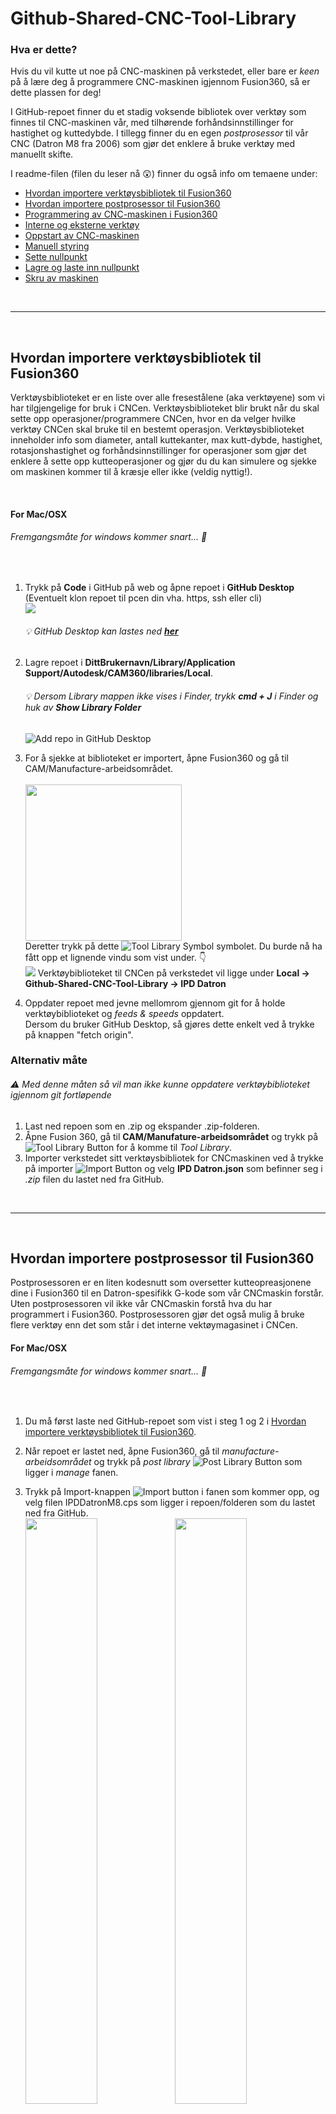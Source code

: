 # Github-Shared-CNC-Tool-Library

### Hva er dette?

Hvis du vil kutte ut noe på CNC-maskinen på verkstedet, eller bare er *keen* på å lære deg å programmere CNC-maskinen igjennom Fusion360, så er dette plassen for deg! 

I GitHub-repoet finner du et stadig voksende bibliotek over verktøy som finnes til CNC-maskinen vår, med tilhørende forhåndsinnstillinger for hastighet og kuttedybde. I tillegg finner du en egen *postprosessor* til vår CNC (Datron M8 fra 2006) som gjør det enklere å bruke verktøy med manuellt skifte.

I readme-filen (filen du leser nå :astonished:) finner du også info om temaene under:

- [Hvordan importere verktøysbibliotek til Fusion360](#Hvordan-importere-verktøysbibliotek-til-fusion360)
- [Hvordan importere postprosessor til Fusion360](#Hvordan-importere-postprosessor-til-Fusion360)
- [Programmering av CNC-maskinen i Fusion360](#Programmering-av-CNC-maskinen-i-Fusion360)
- [Interne og eksterne verktøy](#Eksterne-og-interne-verktøy)
- [Oppstart av CNC-maskinen](#Oppstart-av-CNC-maskinen)
- [Manuell styring](#Manuell-styring)
- [Sette nullpunkt](#Sette-nullpunkt)
- [Lagre og laste inn nullpunkt](#Lagre-og-laste-inn-nullpunkt)
- [Skru av maskinen](#Skru-av-maskinen)


<br>

---

<br>

## Hvordan importere verktøysbibliotek til Fusion360

Verktøysbiblioteket er en liste over alle fresestålene (aka verktøyene) som vi har tilgjengelige for bruk i CNCen. Verktøysbiblioteket blir brukt når du skal sette opp operasjoner/programmere CNCen, hvor en da velger hvilke verktøy CNCen skal bruke til en bestemt operasjon. Verktøysbiblioteket inneholder info som diameter, antall kuttekanter, max kutt-dybde, hastighet, rotasjonshastighet og forhåndsinnstillinger for operasjoner som gjør det enklere å sette opp kutteoperasjoner og gjør du du kan simulere og sjekke om maskinen kommer til å kræsje eller ikke (veldig nyttig!). 

<br>

#### For Mac/OSX
###### Fremgangsmåte for windows kommer snart... :grimacing: 

<br>

1. Trykk på **Code** i GitHub på web og åpne repoet i **GitHub Desktop** (Eventuelt klon repoet til pcen din vha. https, ssh eller cli)
   <br><img src=.Images/GitHubClone.gif>
   <br><h6>:bulb: GitHub Desktop kan lastes ned **[her](https://desktop.github.com/)**</h6>

2. Lagre repoet i **DittBrukernavn/Library/Application Support/Autodesk/CAM360/libraries/Local**.<br>
   ###### :bulb: Dersom Library mappen ikke vises i Finder, trykk **cmd + J** i Finder og huk av **Show Library Folder**
   ![Add repo in GitHub Desktop](.Images/GitHubDesktopAddRepo.png)


3. For å sjekke at biblioteket er importert, åpne Fusion360 og gå til CAM/Manufacture-arbeidsområdet.<br>
   <br><img src=".Images/ChangeToManufacture.gif" width="250">
   <br>Deretter trykk på dette ![Tool Library Symbol](.Images/ToolLibrarySymbol.png) symbolet. Du burde nå ha fått opp et lignende vindu som vist under. :point_down:
   <br><img src=".Images/ToolLibraryInFusion.png">
   Verktøybiblioteket til CNCen på verkstedet vil ligge under **Local -> Github-Shared-CNC-Tool-Library -> IPD Datron**

4. Oppdater repoet med jevne mellomrom gjennom git for å holde verktøybiblioteket og *feeds & speeds* oppdatert. 
   <br>Dersom du bruker GitHub Desktop, så gjøres dette enkelt ved å trykke på knappen "fetch origin".


### Alternativ måte
###### :warning: *Med denne måten så vil man ikke kunne oppdatere verktøybiblioteket igjennom git fortløpende*

1. Last ned repoen som en .zip og ekspander .zip-folderen.
2. Åpne Fusion 360, gå til **CAM/Manufature-arbeidsområdet** og trykk på ![Tool Library Button](.Images/ToolLibrarySymbol.png) for å komme til *Tool Library*. 
3. Importer verkstedet sitt verktøysbibliotek for CNCmaskinen ved å trykke på importer ![Import Button](.Images/ImportLibrarySymbol.png) og velg **IPD Datron.json** som befinner seg i *.zip* filen du lastet ned fra GitHub.

<br>

---

<br>


## Hvordan importere postprosessor til Fusion360

Postprosessoren er en liten kodesnutt som oversetter kutteopreasjonene dine i Fusion360 til en Datron-spesifikk G-kode som vår CNCmaskin forstår. Uten postprosessoren vil ikke vår CNCmaskin forstå hva du har programmert i Fusion360. Postprosessoren gjør det også mulig å bruke flere verktøy enn det som står i det interne vektøymagasinet i CNCen.

#### For Mac/OSX
###### Fremgangsmåte for windows kommer snart... :grimacing: 

<br>

1. Du må først laste ned GitHub-repoet som vist i steg 1 og 2 i [Hvordan importere verktøysbibliotek til Fusion360](#Hvordan-importere-verktøysbibliotek-til-Fusion360).

2. Når repoet er lastet ned, åpne Fusion360, gå til *manufacture-arbeidsområdet* og trykk på *post library* ![Post Library Button](.Images/PostLibraryButton.png) som ligger i *manage* fanen.

3. Trykk på Import-knappen ![Import button](.Images/Import.png) i fanen som kommer opp, og velg filen IPDDatronM8.cps som ligger i repoen/folderen som du lastet ned fra GitHub.
<br><img src=".Images/AddPostProcessor.png" width="49%"> <img src=".Images/AddPostProcessorSelected.png" width="49%">
<br><h6>:bulb: Dersom du har følgt fremgangsmåten som vist [her](#Hvordan-importere-verktøysbibliotek-til-Fusion360), så skal folderen ligge i **DittBrukernavn/Library/Application Support/Autodesk/CAM360/libraries/Local**</h6>

4. Ferdig! Postprosessoren for CNCen skal nå være tilgjengelig både i *Post Library* vinduet :point_down: og som en valgbar postprosessor når du trykker på *Post Process* ![Post Process button](.Images/PostProcess.png) når du skal eksportere et CNCprogram.
<br><img src=".Images/DatronM8Added.png">

<br>

---

<br>

## Programmering av CNC-maskinen i Fusion360

Okay, du har lastet ned og importert verktøysbiblioteket og postprosessoren til Fusion360, men hva nå? Hvordan går man fra en Fusion360fil til en fysisk modell? For å gå fra digital til fysisk modell så må du programmere inn hvordan modellen din ligger i CNCen, definere et nullpunkt, generere baner som sier hvordan CNCen skal kutte vekk materiale og eksportere oppsettet og banene til noe CNCen forstår (aka G-kode). Den generelle arbeidsflyten er:

1. [Lage *setup*](#Lage-setups)
2. [Legge til og generere kutteoperasjoner](#Legge-til-operasjoner)
3. [Simulere kutting](#Simulere-kutting)
4. [Eksportere koden til mcr-fil](#Eksportere-til-G-kode)


#### Lage *setups*

<img src=".Images/MakeSetup.gif">

<br>En *setup* forteller maskinen hvordan modellen din er plassert i CNCmaskinen. Dette innebærer bla. hva som er nullpunktet, hvor stor klump med materiale som du begynner med (aka *stock*) og hva som er X-, Y- og Z-aksen. Du kan lage flere setups for én modell, f.eks to setups med Z-akse vridd 180° for en tosidig maskinering.

Slik går du frem for å lage en *setup*:
1. I *manufacturearbeidsområdet, trykk på setupknappen ![Setup Button](.Images/SetupButton.png) som ligger under setupfanen i menyen. Du burde nå få opp noe som ligner på dette :point_down:
<br><img src=".Images/SetupAdded.png">
<br>Her ser du hva som er *stock* (i gult) og hva som er nullpunkt og X-, Y-, og Z-akse i setupen (Blå, grøn og rød pil).

2. Dersom du har flere modeller i filen, gå på *model* og velg den modellen du vil bruke som utgangspunkt for generering av kutteoperasjoner.

3. Velg hva som skal være nullpunkt og X-, Y-, og Z-akse i setupen. På vår CNC peker Z-aksen oppover, X-aksen går fra venstre mot høyre og Y-aksen går fra helt fremme i maskinen og innover bak i maskinen. Du må altså velge X-, Y-, og Z-akse på modellen din slik at Z peker opp og X og Y peker til siden og bak.
    - For å overstyre orienteringen på modellen som automatisk blir satt, trykk på *orientation* under *Work Coordinate System (WCS)* og velg *select z axis/plane & x axis*. Velg deretter hva som skal være referansene for Z-aksen og X-aksen. Dersom aksene peker feil vei, huk av *flip axis* på den aksen som det gjelder.
    - For å velge hva som skal være nullpunkt i modellen din, trykk på *origin* og velg hva slags type nullpunkt du vil ha. Her kan du velge mellom *model origin*, *selected point*, *model box point* og *stock box point*. Som oftest så er det enklest og best å bruke *stock box point*. Deretter velger du hvor på *stocken* nullpunktet ditt skal være. Her er det som oftest enklest og best å velge det nederste venstre hjørnet som ligger på toppen av *stocken* din.
    -  Trykk på *stock-fanen*![Stock Tab](.Images/StockTab.png) for å definere hvor stor *stock* du skal ha. Her er det igjen ganske mange forskjellige alternativer, men det funker ofte greit å bare velge *relative size box* og sette på et par millimeter *offset* på toppen og sidene av *stocken*.
    <br>En setup vil som oftest se sånn ut :point_down:
    <br><br>![Setup Finished](.Images/SetupCorrect.png)<br>
4. Trykk på ok.

<br>

#### Legge til operasjoner

<img src=".Images/AddCuttingOperation.gif">

<br>Nå som en setup er laget så kan du begynne å lage og generere kutteoperasjoner! En kutteoperasjon er en generert "sti" som CNCmaskinen følger med en fres for å kutte vekk materiale som ikke er modellen din, slik at du ender opp med at kun modellen din står igjen. Den finnes mange forskjellige strategier for hvordan en kutteoperasjon skal oppføre seg, og det er normalt at man må lage flere kutteoperasjoner med forskjellige fresestørrelser og strategier for å lage et program som funker bra. 

Det å generere kutteoperasjoner er et veldig stort felt innen CNCmaskinering, og det er umilig å samle og forklare alt her. Det beste er å kikke på YouTube og å prøve seg frem for å lære seg og bli bedre på å lage kutteoperasjoner. Med det sagt, her er en generell fremgangsmåte:

1. Velg den *setupen* som skal få en ny kutteoperasjon.

2. Legg til en kurtteoperasjon ved å velge en strategi fra menybaren.
<br><img src=".Images/CuttingStrategies.png" width="300">
<br>Her kan du velge mellom mange forskjellige strategier, men de vanligste er *2D contour*, *Adaptive Clearing*, *Pocket Clearing*, *Horizontal* og *Face*. 
<br><h6>:bulb: Hovre over de forksjellige strategiene i Fusion360 for å få en liten forklaring på hva de gjør.</h6>

3. Når du har valgt en type strategi å bruke så får du opp et vindu med masse variabler :point_down:
<br><br><img src=".Images/ToolpathWindow.png" width="200">
<br><br>Det første du må gjøre i dette vinduet er å velge et verktøy fra verktøysbiblioteket. Dette gjøres ved å trykke på *Select* under *tool* og velge det verktøyet du vil bruke i verktøysbibliotekvinduet som popper opp. Deretter kan du velge en *preset* under *feed & speed* eller skrive inn egne variabler. Det beste er å ta utgangspunkt i en *preset*, for så å forandre på de variablene som det trengs å forandre på. Her må du bare prøve deg frem!
<br><h6>:bulb: Verktøyene med nr **1-13** er **interne** verktøy og CNCmaskinen bytter automatisk mellom disse verktøyene når den kjører de forskjellige kutteoperasjonene. Verktøyene med nr **20 og oppover** er **eksterne** verktøy og må byttes manuelt underveis. Når det er tid for verktøysbytte vil CNCmaskinen legge fra seg det nåværende verktøyet, for så å instruere deg om å sette inn det nye eksterne verktøyet. </h6>

4. Gå igjennom de forksjellige fanene og se og prøv deg frem med alle variablene som finnes der. To variabler å legge seg merke til er *stepdown* og *stepover*. *Stepdown* er hvor mye fresen skal dykke ned i materialet når den kutter, mens *stepover* er hvor mye fresen skal kutte på siden for hver gang den går over et område.  

5. Trykk på OK og vent til kutteoperasjoonen er generert ferdig. Dette kan ta litt tid hvis det er en stor eller avansert operasjon.<br>
   ###### :bulb: For å generere en kutteoperasjon på  nytt, trykk på **cmd** + **G**.

6. Legg til flere kutteoperasjoner ved å repetere steg 1 - 5. CNCmaskinen kommer til å utføre kutteoperasjonene sekvensiellt fra top til bunn og du kan forandre rekkefølgen på kutteoperasjonene ved å klikke og dra operasjonene opp og ned under setup-treet.

<br>

##### :fire: Noen tips :fire:

* Lag egne *sketcher* i designarbeidsområdet og bruk de som *machining boundary* dersom du vil at en kutteoperasjon kun skal kutte i et spesifikt område.

* Dersom du bruker *2D contour* på en del som har mye sidestock, skru av *lead out* i *linking* fanen i variabelmenyen til operasjonen (dobbelklikk på kutteoperasjonen). Da slipper man at fresen krasjer i *stocken* når maskinen er ferdig med kutteoperasjonen.

* For metall og andre harde materialer er det bedre å ta grunne/lette og raske kutt istedenfor dype og trege kutt.

* *Ballnose*freser er kun til lette *finishing*kutt. Gå derfor først over med en vanlig butt fres for å ta vekk mesteparten av materialet, men skru på *stock to leave* og sett den til 0.5mm så grovkuttet ikke går helt ned til modellen.

* Vår CNC kan i utgangspunktet kun kutte plast, tre, skum, aluminium, messing og kobber.

<br>

#### Simulere kutting

<img src=".Images/Simulate.gif">

<br>Det er lurt å simulere alle kutteoperasjonene før en eksporterer koden for å sjekke at operasjonene kutter som de skal og ikke krasjer i noe. Simuleringen i Fusion360 tar hensyn til diameteren, kuttedybde og lengde på fresestålet for alle operasjonene for å sjekke om maskinen kommer til å krasje eller ikke. I simuleringen kan en også vise hvor nærme den ferdige delen kommer til å være CAD-modellen din.

For å kjøre en simulering, velg de *setupene* du vil simulere (eventuelt spesifikke kutteoperasjoner) og trykk på simuleringsknappen ![Simulate Button](.Images/SimulateButton.png). Du kan nå spille av en animasjon av hvordan CNCen kommer til å kutte. Dersom det blir noen krasj i CNCprogrammet ditt så vil dette vises som en rød strek/felt i den grønne tidslinjebaren helt nederst på skjermen.

:bulb: Du kan velge flere *setups* samtidig og simulere de sammen. Det er nyttig dersom du har en flersidig CNC-fresing og vil simulere hvordan alle *setupene* kommer til å interagere med hverandre. 

:bulb: Dersom du kutter i gråskum så gjør det ikke så mye om du får en kollisjon med *stock*

:bulb: Dersom du krasjer (i simuleringen) pga. et for kort fresestål, så kan du bytte ut fresestålet med et lengre et. Dette gjøres manuelt nede på verkstedet. Dersom du gjør dette så må du huske på å holde diameteren på verktøyet det samme! Altså verktøy nr 9 (6mm) skal **kun** byttes ut med et annet 6mm fresestål.

<br>

#### Eksportere til G-kode

<img src=".Images/Export.gif">

<br>For å eksportere kutteprogrammet ditt, velg den *setupen* du vil eksportere og trykk på eksporteringsknappen ![Export button](.Images/ExportButton.png). Her må du velge *personal posts* som *source* og deretter velge "IPD DATRON M8" som *post processor*. Deretter kan du gi kuttefilen din et navn under *program number* og trykke på ok for å eksportere programmet til G-kode.

:bulb: Hvis du skifter navn på filen når du velger lagringsplass, husk å end navnet med .mcr. Hvis .mcr-endingen ikke er med så vil ikke CNCen kunne åpne filen.

<br>

---

<br>

## Oppstart av CNC-maskinen

Her kommer det info snart. Jeg lover!

<br>

---

<br>

## Manuell styring

Her kommer det info snart. Jeg lover!

<br>

---

<br>

## Sette nullpunkt

Her kommer det info snart. Jeg lover!

<br>

---

<br>

## Lagre og laste inn nullpunkt

Her kommer det info snart. Jeg lover!

<br>

---

<br>

## Skru av maskinen